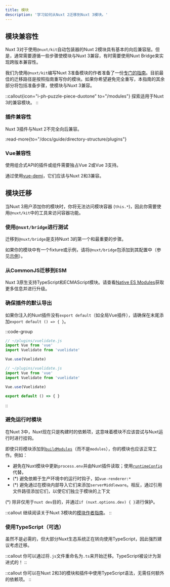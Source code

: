 ```yaml
---
title: 模块
description: '学习如何从Nuxt 2迁移到Nuxt 3模块。'
---
```


## 模块兼容性

Nuxt 3对于使用`@nuxt/kit`自动包装器的Nuxt 2模块具有基本的向后兼容层。但是，通常需要遵循一些步骤使模块与Nuxt 3兼容，有时需要使用Nuxt Bridge来实现跨版本兼容性。

我们为使用`@nuxt/kit`编写Nuxt 3准备模块的作者准备了一份[专门的指南](/docs/guide/going-further/modules)。目前最佳的迁移路径是按照指南重写你的模块。如果你希望避免完全重写，本指南的其余部分将包括准备步骤，使模块与Nuxt 3兼容。

::callout{icon="i-ph-puzzle-piece-duotone" to="/modules"}
探索适用于Nuxt 3的兼容模块。
::

### 插件兼容性

Nuxt 3插件与Nuxt 2不完全向后兼容。

:read-more{to="/docs/guide/directory-structure/plugins"}

### Vue兼容性

使用组合式API的插件或组件需要独占Vue 2或Vue 3支持。

通过使用[vue-demi](https://github.com/vueuse/vue-demi)，它们应该与Nuxt 2和3兼容。

## 模块迁移

当Nuxt 3用户添加你的模块时，你将无法访问模块容器 (`this.*`)，因此你需要使用`@nuxt/kit`中的工具来访问容器功能。

### 使用`@nuxt/bridge`进行测试

迁移到`@nuxt/bridge`是支持Nuxt 3的第一个和最重要的步骤。

如果你的模块中有一个fixture或示例，请将`@nuxt/bridge`包添加到其配置中（参见[示例](/docs/bridge/overview#update-nuxtconfig)）。

### 从CommonJS迁移到ESM

Nuxt 3原生支持TypeScript和ECMAScript模块。请查看[Native ES Modules](/docs/guide/concepts/esm)获取更多信息并进行升级。

### 确保插件的默认导出

如果你注入的Nuxt插件没有`export default`（如全局Vue插件），请确保在末尾添加`export default () => { }`。

::code-group

```js [Before]
// ~/plugins/vuelidate.js
import Vue from 'vue'
import Vuelidate from 'vuelidate'

Vue.use(Vuelidate)
```

```js [After]
// ~/plugins/vuelidate.js
import Vue from 'vue'
import Vuelidate from 'vuelidate'

Vue.use(Vuelidate)

export default () => { }
```

::

### 避免运行时模块

在Nuxt 3中，Nuxt现在只是构建时的依赖项，这意味着模块不应该尝试与Nuxt运行时进行挂钩。

即使只将模块添加到[`buildModules`](/docs/guide/directory-structure/nuxt.config#buildmodules)（而不是`modules`），你的模块也应该正常工作。例如：

- 避免在Nuxt模块中更新`process.env`并由Nuxt插件读取；使用[`runtimeConfig`](/docs/guide/directory-structure/nuxt.config#publicruntimeconfig)代替。
- (*) 避免依赖于生产环境中的运行时钩子，如`vue-renderer:*`
- (*) 避免通过在模块内部导入它们来添加`serverMiddleware`。相反，通过引用文件路径添加它们，以使它们独立于模块的上下文

(*) 除非仅用于`nuxt dev`目的，并通过`if (nuxt.options.dev) { }`进行保护。

::callout
继续阅读关于Nuxt 3模块的[模块作者指南](/docs/guide/going-further/modules)。
::

### 使用TypeScript（可选）

虽然不是必需的，但大部分Nuxt生态系统正在转向使用TypeScript，因此强烈建议考虑迁移。

::callout
你可以通过将`.js`文件重命名为`.ts`来开始迁移。TypeScript被设计为渐进式的！
::

::callout
你可以在Nuxt 2和3的模块和插件中使用TypeScript语法，无需任何额外的依赖项。
::
